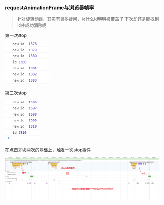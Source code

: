### requestAnimationFrame与浏览器帧率

> 针对旋转动画，其实有很多疑问，为什么id明明被覆盖了 下次却还是能找到id并成功消除呢

第一次stop

![image](https://github.com/AddJunZ/Front-End/blob/master/img/requestAnimationFrame-once.png)

第二次stop

![image](https://github.com/AddJunZ/Front-End/blob/master/img/requestAnimationFrame-twice.png)


在点击方块两次的基础上，触发一次stop事件

![image](https://github.com/AddJunZ/Front-End/blob/master/img/requestAnimationFrame-afterstop.png)